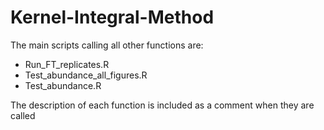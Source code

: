 # Kernel-Integral-Method
The main scripts calling all other functions are:
- Run_FT_replicates.R
- Test_abundance_all_figures.R
- Test_abundance.R

The description of each function is included as a comment when they are called